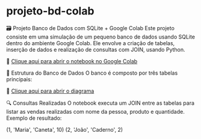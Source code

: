# projeto-bd-colab
🗃️ Projeto Banco de Dados com SQLite + Google Colab
Este projeto consiste em uma simulação de um pequeno banco de dados usando SQLite dentro do ambiente Google Colab. Ele envolve a criação de tabelas, inserção de dados e realização de consultas com JOIN, usando Python.

🔗 [Clique aqui para abrir o notebook no Google Colab](https://colab.research.google.com/github/LeonardoRobert/projeto-bd-colab/blob/main/Projeto_BD_SQLite.ipynb)

🔧 Estrutura do Banco de Dados
O banco é composto por três tabelas principais:

🔗 [Clique aqui para abrir o diagrama](https://github.com/LeonardoRobert/projeto-bd-colab/blob/main/docs/diagrama.png)

🔍 Consultas Realizadas
O notebook executa um JOIN entre as tabelas para listar as vendas realizadas com nome da pessoa, produto e quantidade. Exemplo de resultado:

(1, 'Maria', 'Caneta', 10)
(2, 'João', 'Caderno', 2)
